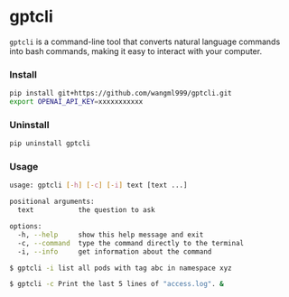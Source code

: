 # gptcli

`gptcli` is a command-line tool that converts natural language commands into bash commands, making it easy to interact with your computer. 


### Install
```bash
pip install git+https://github.com/wangml999/gptcli.git
export OPENAI_API_KEY=xxxxxxxxxxx
```

### Uninstall
```bash
pip uninstall gptcli
```

### Usage
```bash
usage: gptcli [-h] [-c] [-i] text [text ...]

positional arguments:
  text           the question to ask

options:
  -h, --help     show this help message and exit
  -c, --command  type the command directly to the terminal
  -i, --info     get information about the command
```

```bash
$ gptcli -i list all pods with tag abc in namespace xyz
```

```bash
$ gptcli -c Print the last 5 lines of "access.log". &
```